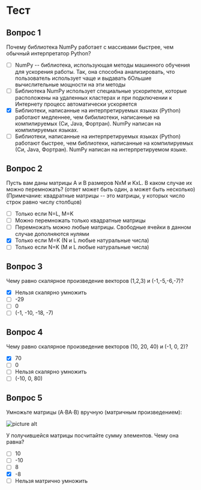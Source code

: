 # Тест #

## Вопрос 1 ##

Почему библиотека NumPy работает с массивами быстрее, чем обычный интерпретатор Python?

- [ ] NumPy -- библиотека, использующая методы машинного обучения для ускорения работы. Так, она способна анализировать, что пользователь использует чаще и выдавать бОльшие вычислительные мощности на эти методы
- [ ] Библиотека NumPy использует специальные ускорители, которые расположены на удаленных кластерах и при подключении к Интернету процесс автоматически ускоряется
- [x] Библиотеки, написанные на интерпретируемых языках (Python) работают медленнее, чем бибилиотеки, написанные на компилируемых (Си, Java, Фортран). NumPy написан на компилируемых языках.
- [ ] Библиотеки, написанные на интерпретируемых языках (Python) работают быстрее, чем библиотеки, написанные на компилируемых (Си, Java, Фортран). NumPy написан на интерпретируемом языке.

## Вопрос 2 ##
Пусть вам даны матрицы A и B размеров NxM и KxL. В каком случае их можно перемножать? (ответ может быть один, а может быть несколько)
(Примечание: квадратные матрицы -- это матрицы, у которых число строк равно числу столбцов)

- [ ] Только если N=L, M=K
- [ ] Можно перемножать только квадратные матрицы
- [ ] Перемножать можно любые матрицы. Свободные ячейки в данном случае дополняются нулями
- [x] Только если M=K (N и L любые натуральные числа)
- [ ] Только если N=K (M и L любые натуральные числа)

## Вопрос 3 ##
Чему равно скалярное произведение векторов (1,2,3) и (-1,-5,-6,-7)?

- [x] Нельзя скалярно умножить
- [ ] -29
- [ ] 0
- [ ] (-1, -10, -18, -7) 

## Вопрос 4 ##
Чему равно скалярное произведение векторов (10, 20, 40) и (-1, 0, 2)?

- [x] 70
- [ ] 0
- [ ] Нельзя скалярно умножить
- [ ] (-10, 0, 80) 

## Вопрос 5 ##
Умножьте матрицы (A⋅BA⋅B) вручную (матричным произведением):

![picture alt](https://user-images.githubusercontent.com/70436486/140959445-cb548837-af41-4131-8ffe-287cb1873999.png)

У получившейся матрицы посчитайте сумму элементов. Чему она равна?

- [ ] 10
- [ ] -10
- [ ] 8
- [x] -8
- [ ]  Нельзя матрично умножить